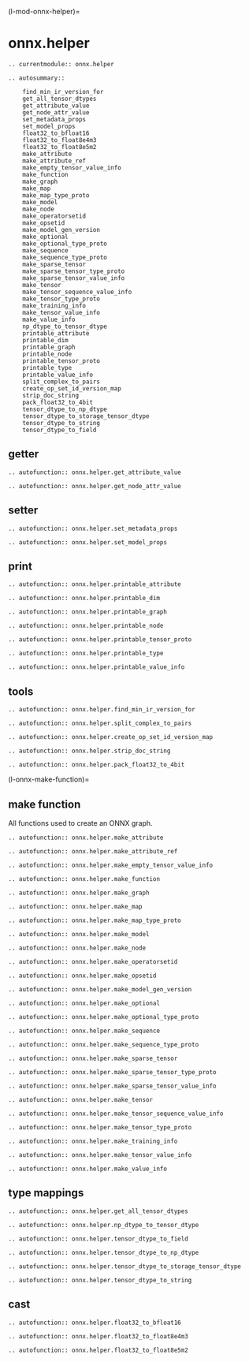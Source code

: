 (l-mod-onnx-helper)=

# onnx.helper

```{eval-rst}
.. currentmodule:: onnx.helper
```

```{eval-rst}
.. autosummary::

    find_min_ir_version_for
    get_all_tensor_dtypes
    get_attribute_value
    get_node_attr_value
    set_metadata_props
    set_model_props
    float32_to_bfloat16
    float32_to_float8e4m3
    float32_to_float8e5m2
    make_attribute
    make_attribute_ref
    make_empty_tensor_value_info
    make_function
    make_graph
    make_map
    make_map_type_proto
    make_model
    make_node
    make_operatorsetid
    make_opsetid
    make_model_gen_version
    make_optional
    make_optional_type_proto
    make_sequence
    make_sequence_type_proto
    make_sparse_tensor
    make_sparse_tensor_type_proto
    make_sparse_tensor_value_info
    make_tensor
    make_tensor_sequence_value_info
    make_tensor_type_proto
    make_training_info
    make_tensor_value_info
    make_value_info
    np_dtype_to_tensor_dtype
    printable_attribute
    printable_dim
    printable_graph
    printable_node
    printable_tensor_proto
    printable_type
    printable_value_info
    split_complex_to_pairs
    create_op_set_id_version_map
    strip_doc_string
    pack_float32_to_4bit
    tensor_dtype_to_np_dtype
    tensor_dtype_to_storage_tensor_dtype
    tensor_dtype_to_string
    tensor_dtype_to_field
```

## getter

```{eval-rst}
.. autofunction:: onnx.helper.get_attribute_value
```

```{eval-rst}
.. autofunction:: onnx.helper.get_node_attr_value
```

## setter

```{eval-rst}
.. autofunction:: onnx.helper.set_metadata_props
```

```{eval-rst}
.. autofunction:: onnx.helper.set_model_props
```

## print

```{eval-rst}
.. autofunction:: onnx.helper.printable_attribute
```

```{eval-rst}
.. autofunction:: onnx.helper.printable_dim
```

```{eval-rst}
.. autofunction:: onnx.helper.printable_graph
```

```{eval-rst}
.. autofunction:: onnx.helper.printable_node
```

```{eval-rst}
.. autofunction:: onnx.helper.printable_tensor_proto
```

```{eval-rst}
.. autofunction:: onnx.helper.printable_type
```

```{eval-rst}
.. autofunction:: onnx.helper.printable_value_info
```

## tools

```{eval-rst}
.. autofunction:: onnx.helper.find_min_ir_version_for
```

```{eval-rst}
.. autofunction:: onnx.helper.split_complex_to_pairs
```

```{eval-rst}
.. autofunction:: onnx.helper.create_op_set_id_version_map
```

```{eval-rst}
.. autofunction:: onnx.helper.strip_doc_string
```

```{eval-rst}
.. autofunction:: onnx.helper.pack_float32_to_4bit
```

(l-onnx-make-function)=

## make function

All functions used to create an ONNX graph.

```{eval-rst}
.. autofunction:: onnx.helper.make_attribute
```

```{eval-rst}
.. autofunction:: onnx.helper.make_attribute_ref
```

```{eval-rst}
.. autofunction:: onnx.helper.make_empty_tensor_value_info
```

```{eval-rst}
.. autofunction:: onnx.helper.make_function
```

```{eval-rst}
.. autofunction:: onnx.helper.make_graph
```

```{eval-rst}
.. autofunction:: onnx.helper.make_map
```

```{eval-rst}
.. autofunction:: onnx.helper.make_map_type_proto
```

```{eval-rst}
.. autofunction:: onnx.helper.make_model
```

```{eval-rst}
.. autofunction:: onnx.helper.make_node
```

```{eval-rst}
.. autofunction:: onnx.helper.make_operatorsetid
```

```{eval-rst}
.. autofunction:: onnx.helper.make_opsetid
```

```{eval-rst}
.. autofunction:: onnx.helper.make_model_gen_version
```

```{eval-rst}
.. autofunction:: onnx.helper.make_optional
```

```{eval-rst}
.. autofunction:: onnx.helper.make_optional_type_proto
```

```{eval-rst}
.. autofunction:: onnx.helper.make_sequence
```

```{eval-rst}
.. autofunction:: onnx.helper.make_sequence_type_proto
```

```{eval-rst}
.. autofunction:: onnx.helper.make_sparse_tensor
```

```{eval-rst}
.. autofunction:: onnx.helper.make_sparse_tensor_type_proto
```

```{eval-rst}
.. autofunction:: onnx.helper.make_sparse_tensor_value_info
```

```{eval-rst}
.. autofunction:: onnx.helper.make_tensor
```

```{eval-rst}
.. autofunction:: onnx.helper.make_tensor_sequence_value_info
```

```{eval-rst}
.. autofunction:: onnx.helper.make_tensor_type_proto
```

```{eval-rst}
.. autofunction:: onnx.helper.make_training_info
```

```{eval-rst}
.. autofunction:: onnx.helper.make_tensor_value_info
```

```{eval-rst}
.. autofunction:: onnx.helper.make_value_info
```

## type mappings

```{eval-rst}
.. autofunction:: onnx.helper.get_all_tensor_dtypes
```

```{eval-rst}
.. autofunction:: onnx.helper.np_dtype_to_tensor_dtype
```

```{eval-rst}
.. autofunction:: onnx.helper.tensor_dtype_to_field
```

```{eval-rst}
.. autofunction:: onnx.helper.tensor_dtype_to_np_dtype
```

```{eval-rst}
.. autofunction:: onnx.helper.tensor_dtype_to_storage_tensor_dtype
```

```{eval-rst}
.. autofunction:: onnx.helper.tensor_dtype_to_string
```

## cast

```{eval-rst}
.. autofunction:: onnx.helper.float32_to_bfloat16
```

```{eval-rst}
.. autofunction:: onnx.helper.float32_to_float8e4m3
```

```{eval-rst}
.. autofunction:: onnx.helper.float32_to_float8e5m2
```
